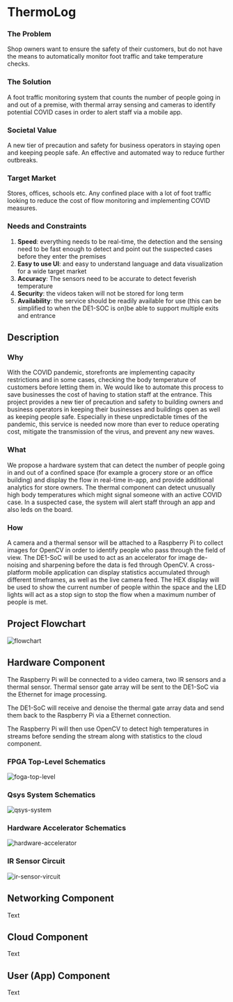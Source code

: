 # ThermoLog

### The Problem

Shop owners want to ensure the safety of their customers, but do not have the means to automatically monitor foot traffic and take temperature checks. 

### The Solution

A foot traffic monitoring system that counts the number of people going in and out of a premise, with thermal array sensing and cameras to identify potential COVID cases in order to alert staff via a mobile app. 

### Societal Value

A new tier of precaution and safety for business operators in staying open and keeping people safe. An effective and automated way to reduce further outbreaks. 

### Target Market

Stores, offices, schools etc. Any confined place with a lot of foot traffic looking to reduce the cost of flow monitoring and implementing COVID measures.

### Needs and Constraints

1. **Speed**: everything needs to be real-time, the detection and the sensing need to be fast enough to detect and point out the suspected cases before they enter the premises
2. **Easy to use UI**: and easy to understand language and data visualization for a wide target market
3. **Accuracy**: The sensors need to be accurate to detect feverish temperature
4. **Security**: the videos taken will not be stored for long term 
5. **Availability**: the service should be readily available for use (this can be simplified to when the DE1-SOC is on)be able to support multiple exits and entrance

## Description

### Why

With the COVID pandemic, storefronts are implementing capacity restrictions and in some cases, checking the body temperature of customers before letting them in. We would like to automate this process to save businesses the cost of having to station staff at the entrance. This project provides a new tier of precaution and safety to building owners and business operators in keeping their businesses and buildings open as well as keeping people safe. Especially in these unpredictable times of the pandemic, this service is needed now more than ever to reduce operating cost, mitigate the transmission of the virus, and prevent any new waves.

### What

We propose a hardware system that can detect the number of people going in and out of a confined space (for example a grocery store or an office building) and display the flow in real-time in-app, and provide additional analytics for store owners. The thermal component can detect unusually high body temperatures which might signal someone with an active COVID case. In a suspected case, the system will alert staff through an app and also leds on the board. 

### How

A camera and a thermal sensor will be attached to a Raspberry Pi to collect images for OpenCV in order to identify people who pass through the field of view. The DE1-SoC will be used to act as an accelerator for image de-noising and sharpening before the data is fed through OpenCV. A cross-platform mobile application can display statistics accumulated through different timeframes, as well as the live camera feed. The HEX display will be used to show the current number of people within the space and the LED lights will act as a stop sign to stop the flow when a maximum number of people is met. 

## Project Flowchart
![flowchart](docs/project-flowchart.png)

## Hardware Component

The Raspberry Pi will be connected to a video camera, two IR sensors and a thermal sensor. Thermal sensor gate array will be sent to the DE1-SoC via the Ethernet for image processing. 

The DE1-SoC will receive and denoise the thermal gate array data and send them back to the Raspberry Pi via a Ethernet connection. 

The Raspberry Pi will then use OpenCV to detect high temperatures in streams before sending the stream along with statistics to the cloud component. 

### FPGA Top-Level Schematics
![foga-top-level](docs/schematics/fpga-top-level.png)

### Qsys System Schematics
![qsys-system](docs/schematics/qsys-system.png)

### Hardware Accelerator Schematics
![hardware-accelerator](docs/schematics/hardware-accelerator.png)

### IR Sensor Circuit
![ir-sensor-vircuit](docs/schematics/ir-sensor-circuit.png)

## Networking Component

Text

## Cloud Component

Text

## User (App) Component

Text